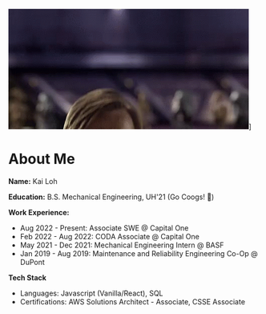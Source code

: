 ![til](./src/star-wars-hello-there.gif)]

# About Me

**Name:** Kai Loh

**Education:** B.S. Mechanical Engineering, UH'21 (Go Coogs! 🐾)

**Work Experience:** 
- Aug 2022 - Present: Associate SWE @ Capital One
- Feb 2022 - Aug 2022: CODA Associate @ Capital One
- May 2021 - Dec 2021: Mechanical Engineering Intern @ BASF
- Jan 2019 - Aug 2019: Maintenance and Reliability Engineering Co-Op @ DuPont 

**Tech Stack**
- Languages: Javascript (Vanilla/React), SQL
- Certifications: AWS Solutions Architect - Associate, CSSE Associate

